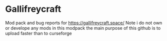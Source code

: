# Gallifreycraft
Mod pack and bug reports for https://gallifreycraft.space/
Note i do not own or develope any mods in this modpack the main purpose of this github is to upload faster than to curseforge
